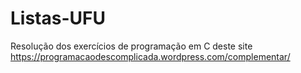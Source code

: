 # Listas-UFU
Resolução dos exercícios de programação em C deste site https://programacaodescomplicada.wordpress.com/complementar/
